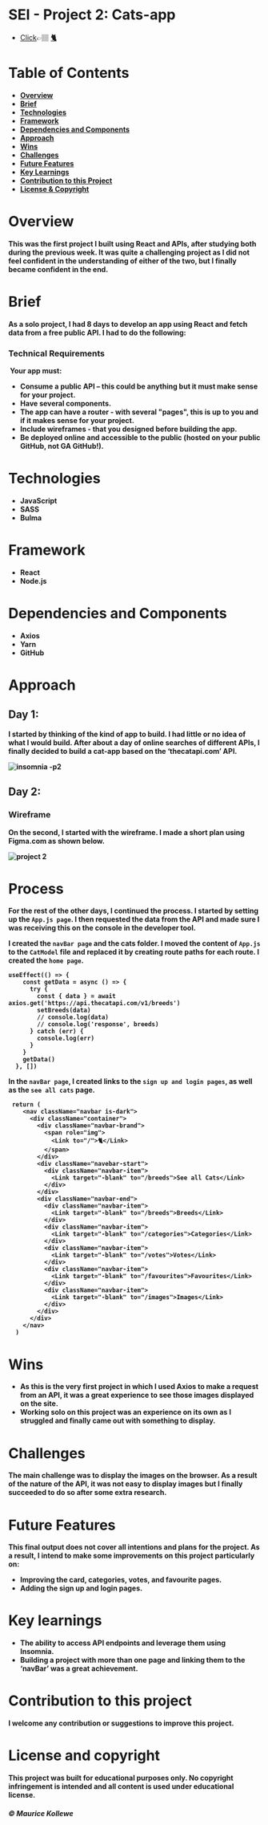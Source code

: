 # SEI - Project 2: Cats-app 

- [Click](#click)👉🏽 [<b>🐈](https://app.netlify.com/sites/maurice-cats-app-project2)

# Table of Contents

- [Overview](#overview)
- [Brief](#brief)
- [Technologies](#technologies)
- [Framework](#framework)
- [Dependencies and Components](#dependencies-and-components)
- [Approach](#approach)
- [Wins](#wins)
- [Challenges](#challenges)
- [Future Features](#future-features)
- [Key Learnings](#key-learnings)
- [Contribution to this Project](#contribution-to-this-project)
- [License & Copyright](#license-and-copyright)

#  Overview
This was the first project I built using React and APIs, after studying both during the previous week. It was quite a challenging project as I did not feel confident in the understanding of either of the two, but I finally became confident in the end.

#  Brief
As a solo project, I had 8 days to develop an app using React and fetch data from a  free public API. I had to do the following:
​
### Technical Requirements
​
Your app must:
​
* **Consume a public API** – this could be anything but it must make sense for your project.
* **Have several components.**
* **The app can have a router** - with several "pages", this is up to you and if it makes sense for your project.
* **Include wireframes** - that you designed before building the app.
* **Be deployed online** and accessible to the public (hosted on your public GitHub, not GA GitHub!).
​

#  Technologies

 - JavaScript
 - SASS 
 - Bulma

#  Framework

 - React
 - Node.js

 #  Dependencies and Components
 - Axios
 - Yarn
 - GitHub

#  Approach

## Day 1:
I started by thinking of the kind of app to build. I had little or no idea of what I would build. After about a day of online searches of different APIs, I finally decided to build a cat-app based on the ‘thecatapi.com’ API.

![insomnia -p2](https://user-images.githubusercontent.com/84001897/131241013-f5fb938e-2cfe-4079-95a0-d798266bd26c.png)


## Day 2:

### Wireframe

On the second, I started with the wireframe.
I made a short plan using Figma.com as shown below.



![project 2](https://user-images.githubusercontent.com/84001897/131218622-f590b6c8-a36c-4c9c-805c-d17a9e16161b.png)

#  Process

For the rest of the other days, I continued the process. I started by setting up the `App.js page`. I then requested the data from the API and made sure I was receiving this on the console in the developer tool.

I created the `navBar page` and the cats folder. I moved the content of `App.js` to the `CatModel` file and replaced it by creating route paths for each route. 
I created the `home page`.

    useEffect(() => {
        const getData = async () => {
          try {
            const { data } = await axios.get('https://api.thecatapi.com/v1/breeds')
            setBreeds(data)
            // console.log(data)
            // console.log('response', breeds)
          } catch (err) {
            console.log(err)
          }
        }
        getData()
      }, [])

In the `navBar page`, I created links to the `sign up and login pages`, as well as the `see all cats` page. 


     return (
        <nav className="navbar is-dark">
          <div className="container">
            <div className="navbar-brand">
              <span role="img">
                <Link to="/">🐈</Link>
              </span>
            </div>
            <div className="navebar-start">
              <div className="navbar-item">
                <Link target="-blank" to="/breeds">See all Cats</Link>
              </div>
            </div>
            <div className="navbar-end">
              <div className="navbar-item">
                <Link target="-blank" to="/breeds">Breeds</Link>
              </div>
              <div className="navbar-item">
                <Link target="-blank" to="/categories">Categories</Link>
              </div>
              <div className="navbar-item">
                <Link target="-blank" to="/votes">Votes</Link>
              </div>
              <div className="navbar-item">
                <Link target="-blank" to="/favourites">Favourites</Link>
              </div>
              <div className="navbar-item">
                <Link target="-blank" to="/images">Images</Link>
              </div>
            </div>
          </div>
        </nav>
      )
      

#  Wins

- As this is the very first project in which I used Axios to make a request from an API, it was a great experience to see those images displayed on the site.    
- Working solo on this project was an experience on its own as I struggled and finally came out with something to display.

#  Challenges
The main challenge was to display the images on the browser. As a result of the nature of the API, it was not easy to display images but I finally succeeded to do so after some extra research. 


#  Future Features

This final output does not cover all  intentions and plans for the project. As a result, I intend to make some improvements on this project particularly on:
- Improving the card, categories, votes, and favourite pages.
- Adding the sign up and login pages.

#  Key learnings

- The ability to access API endpoints and leverage them using Insomnia.
- Building a project with more than one page and linking them to the ‘navBar’ was a great achievement. 


#  Contribution to this project
I welcome any contribution or suggestions to improve this project.

#  License and copyright
This project was built for educational purposes only. No copyright infringement is intended and all content is used under educational license.



##### © Maurice Kollewe
